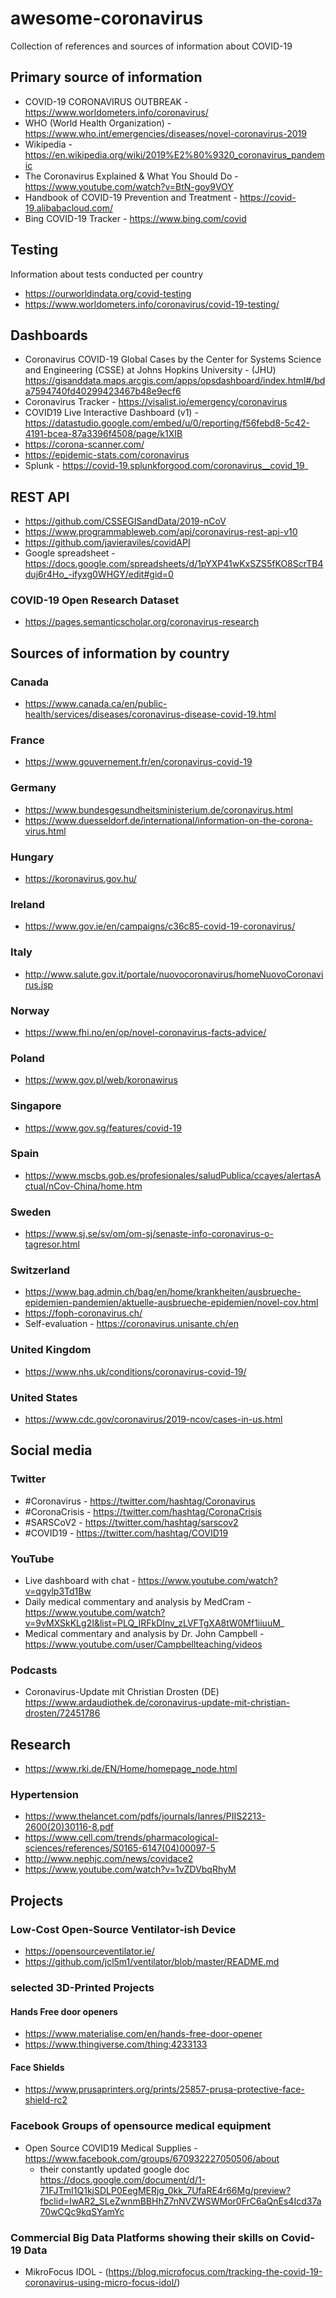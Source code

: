 # awesome-coronavirus

Collection of references and sources of information about COVID-19

## Primary source of information

- COVID-19 CORONAVIRUS OUTBREAK - https://www.worldometers.info/coronavirus/
- WHO (World Health Organization) - https://www.who.int/emergencies/diseases/novel-coronavirus-2019
- Wikipedia - https://en.wikipedia.org/wiki/2019%E2%80%9320_coronavirus_pandemic
- The Coronavirus Explained & What You Should Do - https://www.youtube.com/watch?v=BtN-goy9VOY
- Handbook of COVID-19 Prevention and Treatment - https://covid-19.alibabacloud.com/
- Bing COVID-19 Tracker - https://www.bing.com/covid

## Testing 

Information about tests conducted per country

- https://ourworldindata.org/covid-testing
- https://www.worldometers.info/coronavirus/covid-19-testing/

## Dashboards

- Coronavirus COVID-19 Global Cases by the Center for Systems Science and Engineering (CSSE) at Johns Hopkins University - (JHU) https://gisanddata.maps.arcgis.com/apps/opsdashboard/index.html#/bda7594740fd40299423467b48e9ecf6
- Coronavirus Tracker - https://visalist.io/emergency/coronavirus
- COVID19 Live Interactive Dashboard (v1) - https://datastudio.google.com/embed/u/0/reporting/f56febd8-5c42-4191-bcea-87a3396f4508/page/k1XIB
- https://corona-scanner.com/
- https://epidemic-stats.com/coronavirus
- Splunk - https://covid-19.splunkforgood.com/coronavirus__covid_19_


## REST API

- https://github.com/CSSEGISandData/2019-nCoV
- https://www.programmableweb.com/api/coronavirus-rest-api-v10
- https://github.com/javieraviles/covidAPI
- Google spreadsheet - https://docs.google.com/spreadsheets/d/1pYXP41wKxSZS5fKO8ScrTB4duj6r4Ho_-ifyxg0WHGY/edit#gid=0

### COVID-19 Open Research Dataset

- https://pages.semanticscholar.org/coronavirus-research


## Sources of information by country

### Canada

- https://www.canada.ca/en/public-health/services/diseases/coronavirus-disease-covid-19.html

### France

- https://www.gouvernement.fr/en/coronavirus-covid-19

### Germany

- https://www.bundesgesundheitsministerium.de/coronavirus.html
- https://www.duesseldorf.de/international/information-on-the-corona-virus.html

### Hungary

- https://koronavirus.gov.hu/

### Ireland

- https://www.gov.ie/en/campaigns/c36c85-covid-19-coronavirus/

### Italy

- http://www.salute.gov.it/portale/nuovocoronavirus/homeNuovoCoronavirus.jsp

### Norway

- https://www.fhi.no/en/op/novel-coronavirus-facts-advice/

### Poland

- https://www.gov.pl/web/koronawirus

### Singapore

- https://www.gov.sg/features/covid-19

### Spain

- https://www.mscbs.gob.es/profesionales/saludPublica/ccayes/alertasActual/nCov-China/home.htm

### Sweden

- https://www.sj.se/sv/om/om-sj/senaste-info-coronavirus-o-tagresor.html

### Switzerland

- https://www.bag.admin.ch/bag/en/home/krankheiten/ausbrueche-epidemien-pandemien/aktuelle-ausbrueche-epidemien/novel-cov.html
- https://foph-coronavirus.ch/
- Self-evaluation - https://coronavirus.unisante.ch/en

### United Kingdom

- https://www.nhs.uk/conditions/coronavirus-covid-19/

### United States

- https://www.cdc.gov/coronavirus/2019-ncov/cases-in-us.html

## Social media

### Twitter

- #Coronavirus - https://twitter.com/hashtag/Coronavirus
- #CoronaCrisis - https://twitter.com/hashtag/CoronaCrisis
- #SARSCoV2 - https://twitter.com/hashtag/sarscov2
- #COVID19 - https://twitter.com/hashtag/COVID19

### YouTube

- Live dashboard with chat - https://www.youtube.com/watch?v=qgylp3Td1Bw
- Daily medical commentary and analysis by MedCram - https://www.youtube.com/watch?v=9vMXSkKLg2I&list=PLQ_IRFkDInv_zLVFTgXA8tW0Mf1iiuuM_
- Medical commentary and analysis by Dr. John Campbell - https://www.youtube.com/user/Campbellteaching/videos

### Podcasts

- Coronavirus-Update mit Christian Drosten (DE) https://www.ardaudiothek.de/coronavirus-update-mit-christian-drosten/72451786

## Research

- https://www.rki.de/EN/Home/homepage_node.html

### Hypertension

- https://www.thelancet.com/pdfs/journals/lanres/PIIS2213-2600(20)30116-8.pdf
- https://www.cell.com/trends/pharmacological-sciences/references/S0165-6147(04)00097-5
- http://www.nephjc.com/news/covidace2
- https://www.youtube.com/watch?v=1vZDVbqRhyM

## Projects

### Low-Cost Open-Source Ventilator-ish Device

- https://opensourceventilator.ie/
- https://github.com/jcl5m1/ventilator/blob/master/README.md

### selected 3D-Printed Projects
#### Hands Free door openers
- https://www.materialise.com/en/hands-free-door-opener
- https://www.thingiverse.com/thing:4233133
#### Face Shields
- https://www.prusaprinters.org/prints/25857-prusa-protective-face-shield-rc2

### Facebook Groups of opensource medical equipment
- Open Source COVID19 Medical Supplies - https://www.facebook.com/groups/670932227050506/about
  - their constantly updated google doc https://docs.google.com/document/d/1-71FJTmI1Q1kjSDLP0EegMERjg_0kk_7UfaRE4r66Mg/preview?fbclid=IwAR2_SLeZwnmBBHhZ7nNVZWSWMor0FrC6aQnEs4Icd37a70wCQc9kqSYamYc

### Commercial Big Data Platforms showing their skills on Covid-19 Data

- MikroFocus IDOL - (https://blog.microfocus.com/tracking-the-covid-19-coronavirus-using-micro-focus-idol/)
